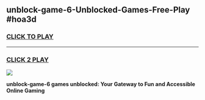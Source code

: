 
## unblock-game-6-Unblocked-Games-Free-Play #hoa3d
<h3>
<a href="https://us.freeplayer.one?title=unblock-game-6&ref=9M">CLICK TO PLAY</a></h3>
<hr>

<h3>
<a href="https://us.freeplayer.one?title=unblock-game-6&ref=9M">CLICK 2 PLAY</a>
  
</h3>

<a href="https://us.freeplayer.one?title=unblock-game-6&ref=9M"><img src="https://clearcache.store/games.png"></a>


**unblock-game-6 games unblocked: Your Gateway to Fun and Accessible Online Gaming**
